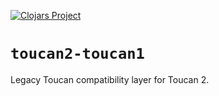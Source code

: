[![Clojars Project](https://clojars.org/com.camsaul/toucan2-toucan1/latest-version.svg)](https://clojars.org/com.camsaul/toucan2-toucan1)

# `toucan2-toucan1`

Legacy Toucan compatibility layer for Toucan 2.
